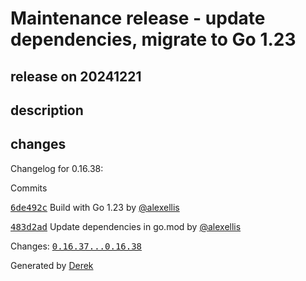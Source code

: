 # Maintenance release - update dependencies, migrate to Go 1.23

## release on 20241221

## description

## changes

Changelog for 0.16.38:

Commits

<a class="commit-link" data-hovercard-type="commit" data-hovercard-url="https://github.com/openfaas/faas-cli/commit/6de492cca1a264ffcb125524b4e7d7d7e9ec6190/hovercard" href="https://github.com/openfaas/faas-cli/commit/6de492cca1a264ffcb125524b4e7d7d7e9ec6190"><tt>6de492c</tt></a> Build with Go 1.23 by <a class="user-mention notranslate" data-hovercard-type="user" data-hovercard-url="/users/alexellis/hovercard" data-octo-click="hovercard-link-click" data-octo-dimensions="link_type:self" href="https://github.com/alexellis">@alexellis</a>

<a class="commit-link" data-hovercard-type="commit" data-hovercard-url="https://github.com/openfaas/faas-cli/commit/483d2ad0e64371fbac54b555788259e6698a9913/hovercard" href="https://github.com/openfaas/faas-cli/commit/483d2ad0e64371fbac54b555788259e6698a9913"><tt>483d2ad</tt></a> Update dependencies in go.mod by <a class="user-mention notranslate" data-hovercard-type="user" data-hovercard-url="/users/alexellis/hovercard" data-octo-click="hovercard-link-click" data-octo-dimensions="link_type:self" href="https://github.com/alexellis">@alexellis</a>

Changes: <a class="commit-link" href="https://github.com/openfaas/faas-cli/compare/0.16.37...0.16.38"><tt>0.16.37...0.16.38</tt></a>

Generated by <a href="https://github.com/alexellis/derek/">Derek</a>


